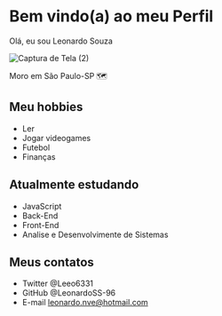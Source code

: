 # Bem vindo(a) ao meu Perfil

Olá, eu sou Leonardo Souza

![Captura de Tela (2)](https://user-images.githubusercontent.com/113955803/194966467-bf394ecc-f8c3-4475-bc65-76ea1c90d491.png)

Moro em São Paulo-SP 🗺️


## Meu hobbies

- Ler
- Jogar videogames
- Futebol
- Finanças

## Atualmente estudando

- JavaScript
- Back-End
- Front-End
- Analise e Desenvolvimente de Sistemas

## Meus contatos

- Twitter @Leeo6331
- GitHub @LeonardoSS-96
- E-mail leonardo.nve@hotmail.com
